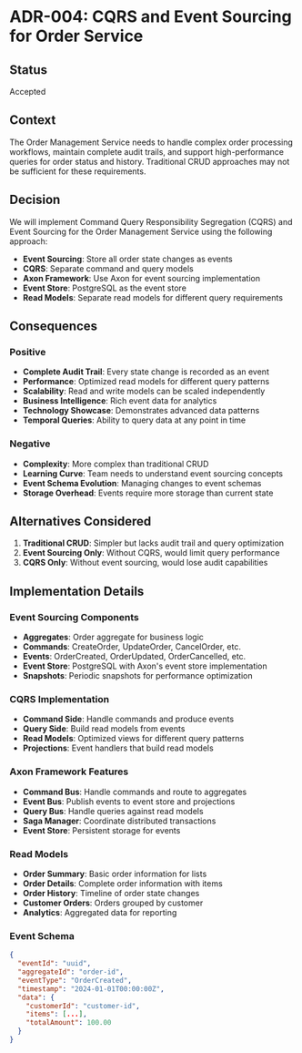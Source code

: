 # ADR-004: CQRS and Event Sourcing for Order Service

## Status
Accepted

## Context
The Order Management Service needs to handle complex order processing workflows, maintain complete audit trails, and support high-performance queries for order status and history. Traditional CRUD approaches may not be sufficient for these requirements.

## Decision
We will implement Command Query Responsibility Segregation (CQRS) and Event Sourcing for the Order Management Service using the following approach:

- **Event Sourcing**: Store all order state changes as events
- **CQRS**: Separate command and query models
- **Axon Framework**: Use Axon for event sourcing implementation
- **Event Store**: PostgreSQL as the event store
- **Read Models**: Separate read models for different query requirements

## Consequences

### Positive
- **Complete Audit Trail**: Every state change is recorded as an event
- **Performance**: Optimized read models for different query patterns
- **Scalability**: Read and write models can be scaled independently
- **Business Intelligence**: Rich event data for analytics
- **Technology Showcase**: Demonstrates advanced data patterns
- **Temporal Queries**: Ability to query data at any point in time

### Negative
- **Complexity**: More complex than traditional CRUD
- **Learning Curve**: Team needs to understand event sourcing concepts
- **Event Schema Evolution**: Managing changes to event schemas
- **Storage Overhead**: Events require more storage than current state

## Alternatives Considered

1. **Traditional CRUD**: Simpler but lacks audit trail and query optimization
2. **Event Sourcing Only**: Without CQRS, would limit query performance
3. **CQRS Only**: Without event sourcing, would lose audit capabilities

## Implementation Details

### Event Sourcing Components
- **Aggregates**: Order aggregate for business logic
- **Commands**: CreateOrder, UpdateOrder, CancelOrder, etc.
- **Events**: OrderCreated, OrderUpdated, OrderCancelled, etc.
- **Event Store**: PostgreSQL with Axon's event store implementation
- **Snapshots**: Periodic snapshots for performance optimization

### CQRS Implementation
- **Command Side**: Handle commands and produce events
- **Query Side**: Build read models from events
- **Read Models**: Optimized views for different query patterns
- **Projections**: Event handlers that build read models

### Axon Framework Features
- **Command Bus**: Handle commands and route to aggregates
- **Event Bus**: Publish events to event store and projections
- **Query Bus**: Handle queries against read models
- **Saga Manager**: Coordinate distributed transactions
- **Event Store**: Persistent storage for events

### Read Models
- **Order Summary**: Basic order information for lists
- **Order Details**: Complete order information with items
- **Order History**: Timeline of order state changes
- **Customer Orders**: Orders grouped by customer
- **Analytics**: Aggregated data for reporting

### Event Schema
```json
{
  "eventId": "uuid",
  "aggregateId": "order-id",
  "eventType": "OrderCreated",
  "timestamp": "2024-01-01T00:00:00Z",
  "data": {
    "customerId": "customer-id",
    "items": [...],
    "totalAmount": 100.00
  }
}
```

